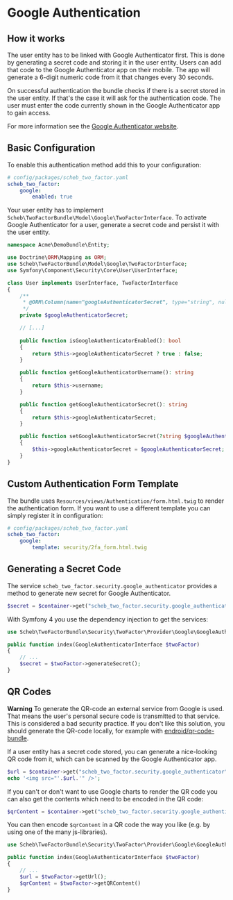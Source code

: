 Google Authentication
====================

## How it works

The user entity has to be linked with Google Authenticator first. This is done by generating a secret code and storing
it in the user entity. Users can add that code to the Google Authenticator app on their mobile. The app will generate a
6-digit numeric code from it that changes every 30 seconds.

On successful authentication the bundle checks if there is a secret stored in the user entity. If that's the case it
will ask for the authentication code. The user must enter the code currently shown in the Google Authenticator app to
gain access.

For more information see the [Google Authenticator website](http://code.google.com/p/google-authenticator/).


## Basic Configuration

To enable this authentication method add this to your configuration:

```yaml
# config/packages/scheb_two_factor.yaml
scheb_two_factor:
    google:
        enabled: true
```

Your user entity has to implement `Scheb\TwoFactorBundle\Model\Google\TwoFactorInterface`. To activate Google
Authenticator for a user, generate a secret code and persist it with the user entity.

```php
namespace Acme\DemoBundle\Entity;

use Doctrine\ORM\Mapping as ORM;
use Scheb\TwoFactorBundle\Model\Google\TwoFactorInterface;
use Symfony\Component\Security\Core\User\UserInterface;

class User implements UserInterface, TwoFactorInterface
{
    /**
     * @ORM\Column(name="googleAuthenticatorSecret", type="string", nullable=true)
     */
    private $googleAuthenticatorSecret;

    // [...]
    
    public function isGoogleAuthenticatorEnabled(): bool
    {
        return $this->googleAuthenticatorSecret ? true : false;
    }

    public function getGoogleAuthenticatorUsername(): string
    {
        return $this->username;
    }

    public function getGoogleAuthenticatorSecret(): string
    {
        return $this->googleAuthenticatorSecret;
    }

    public function setGoogleAuthenticatorSecret(?string $googleAuthenticatorSecret): void
    {
        $this->googleAuthenticatorSecret = $googleAuthenticatorSecret;
    }
}
```

## Custom Authentication Form Template

The bundle uses `Resources/views/Authentication/form.html.twig` to render the authentication form. If you want to use a
different template you can simply register it in configuration:

```yaml
# config/packages/scheb_two_factor.yaml
scheb_two_factor:
    google:
        template: security/2fa_form.html.twig
```

## Generating a Secret Code

The service `scheb_two_factor.security.google_authenticator` provides a method to generate new secret for Google
Authenticator.

```php
$secret = $container->get("scheb_two_factor.security.google_authenticator")->generateSecret();
```

With Symfony 4 you use the dependency injection to get the services:

```php
use Scheb\TwoFactorBundle\Security\TwoFactor\Provider\Google\GoogleAuthenticatorInterface;

public function index(GoogleAuthenticatorInterface $twoFactor)
{
    // ...
    $secret = $twoFactor->generateSecret();
}
```

## QR Codes

**Warning** To generate the QR-code an external service from Google is used. That means the user's personal secure code
is transmitted to that service. This is considered a bad security practice. If you don't like this solution, you should
generate the QR-code locally, for example with [endroid/qr-code-bundle](https://github.com/endroid/qr-code-bundle).

If a user entity has a secret code stored, you can generate a nice-looking QR code from it, which can be scanned by the
Google Authenticator app.

```php
$url = $container->get("scheb_two_factor.security.google_authenticator")->getUrl($user);
echo '<img src="'.$url.'" />';
```

If you can't or don't want to use Google charts to render the QR code you can also get the contents which need to be
encoded in the QR code:

```php
$qrContent = $container->get("scheb_two_factor.security.google_authenticator")->getQRContent($user);
```

You can then encode `$qrContent` in a QR code the way you like (e.g. by using one of the many js-libraries).
 
```php
use Scheb\TwoFactorBundle\Security\TwoFactor\Provider\Google\GoogleAuthenticatorInterface;

public function index(GoogleAuthenticatorInterface $twoFactor)
{
    // ...
    $url = $twoFactor->getUrl();
    $qrContent = $twoFactor->getQRContent()
}
```
